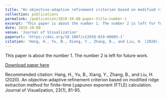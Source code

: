 ```yaml
---
title: "An objective-adaptive refinement criterion based on modified ridge extraction method for finite-time Lyapunov exponent (FTLE) calculation"
collection: publications
permalink: /publication/2019-10-08-paper-title-number-1
excerpt: 'This paper is about the number 1. The number 2 is left for future work.'
date: 2019-10-08
venue: 'Journal of Visualization'
paperurl: 'https://doi.org/10.1007/s12650-019-00605-1'
citation: 'Hang, H., Yu, B., Xiang, Y., Zhang, B., and Liu, H. (2020). An objective-adaptive refinement criterion based on modified ridge extraction method for finite-time Lyapunov exponent (FTLE) calculation. Journal of Visualization, 23(1), 81-95.'
---
```

This paper is about the number 1. The number 2 is left for future work.

[Download paper here](https://doi.org/10.1007/s12650-019-00605-1)

Recommended citation: Hang, H., Yu, B., Xiang, Y., Zhang, B., and Liu, H. (2020). An objective-adaptive refinement criterion based on modified ridge extraction method for finite-time Lyapunov exponent (FTLE) calculation. Journal of Visualization, 23(1), 81-95.